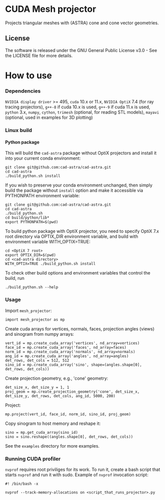 # CUDA Mesh projector

Projects triangular meshes with (ASTRA) cone and cone vector geometries.

## License
The software is released under the GNU General Public License v3.0 - See the LICENSE file for more details.

# How to use
### Dependencies
`NVIDIA display driver` >= 495,
`cuda` 10.x or 11.x,
`NVIDIA OptiX` 7.4 (for ray tracing projectors),
`g++-8` if cuda 10.x is used, `g++-9` if cuda 11.x is used,
`python` 3.x, `numpy`, `cython`, `trimesh` (optional, for reading STL models), `mayavi` (optional, used in examples for 3D plotting)
### Linux build
#### Python package
This will build the `cad-astra` package without OptiX projectors and install it into your current conda environment:
```
git clone git@github.com:cad-astra/cad-astra.git
cd cad-astra
./build_python.sh install
```
If you wish to preserve your conda environment unchanged, then simply build the package without `install` option and make it accessible via PYTHONPATH environment variable:
```
git clone git@github.com:cad-astra/cad-astra.git
cd cad-astra
./build_python.sh
cd build/python/lib*
export PYTHONPATH=$(pwd)
```
To build python package with OptiX projector, you need to specify OptiX 7.x root directory via OPTIX_DIR environment variable,
and build with environment variable WITH_OPTIX=TRUE:
```
cd <OptiX 7 root>
export OPTIX_DIR=$(pwd)
cd <cad-astra directory>
WITH_OPTIX=TRUE ./build_python.sh install
```
To check other build options and environment variables that control the build, run
```
./build_python.sh --help
```
### Usage
Import `mesh_projector`:
```
import mesh_projector as mp
```
Create cuda arrays for vertices, normals, faces, projection angles (views) and sinogram from numpy arrays:
```
vert_id = mp.create_cuda_array('vertices', nd_array=vertices)
face_id = mp.create_cuda_array('faces', nd_array=faces)
norm_id = mp.create_cuda_array('normals', nd_array=normals)
ang_id = mp.create_cuda_array('angles', nd_array=angles)
det_rows, det_cols = 512, 512
sino_id = mp.create_cuda_array('sino', shape=(angles.shape[0], det_rows, det_cols))
```
Create projection geometry, e.g., 'cone' geometry:
```
det_size_x, det_size_y = 1, 1
proj_geom = mp.create_projection_geometry('cone', det_size_x, det_size_y, det_rows, det_cols, ang_id, 5000, 200)
```
Project:
```
mp.project(vert_id, face_id, norm_id, sino_id, proj_geom)

```
Copy sinogram to host memory and reshape it:
```
sino = mp.get_cuda_array(sino_id)
sino = sino.reshape((angles.shape[0], det_rows, det_cols))
```
See the `examples` directory for more examples.

### Running CUDA profiler
`nvprof` requires root priviliges for its work. To run it, create a bash script that starts `nvprof` and run it with sudo.
Example of `nvprof` invocation script:
```
#! /bin/bash -x

nvprof --track-memory-allocations on <script_that_runs_projector>.py
```
